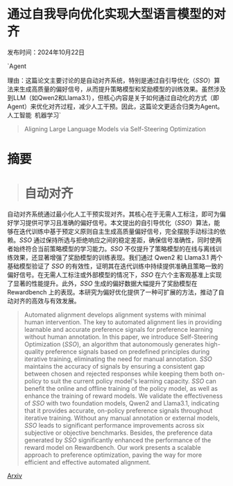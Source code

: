 # 通过自我导向优化实现大型语言模型的对齐

发布时间：2024年10月22日

`Agent

理由：这篇论文主要讨论的是自动对齐系统，特别是通过自引导优化（$SSO$）算法来生成高质量的偏好信号，从而提升策略模型和奖励模型的训练效果。虽然涉及到LLM（如Qwen2和Llama3.1），但核心内容是关于如何通过自动化的方式（即Agent）来优化对齐过程，减少人工干预。因此，这篇论文更适合归类为Agent。` `人工智能` `机器学习`

> Aligning Large Language Models via Self-Steering Optimization

# 摘要

> # 自动对齐
自动对齐系统通过最小化人工干预实现对齐。其核心在于无需人工标注，即可为偏好学习提供可学习且准确的偏好信号。本文提出的自引导优化（$SSO$）算法，能够在迭代训练中基于预定义原则自主生成高质量偏好信号，完全摆脱手动标注的依赖。$SSO$ 通过保持所选与拒绝响应之间的稳定差距，确保信号准确性，同时使两者始终符合当前策略模型的学习能力。$SSO$ 不仅提升了策略模型的在线与离线训练效果，还显著增强了奖励模型的训练表现。我们通过 Qwen2 和 Llama3.1 两个基础模型验证了 $SSO$ 的有效性，证明其在迭代训练中持续提供准确且策略一致的偏好信号。在无需人工标注或外部模型的情况下，$SSO$ 在六个主客观基准上实现了显著的性能提升。此外，$SSO$ 生成的偏好数据大幅提升了奖励模型在 Rewardbench 上的表现。本研究为偏好优化提供了一种可扩展的方法，推动了自动对齐的高效与有效发展。

> Automated alignment develops alignment systems with minimal human intervention. The key to automated alignment lies in providing learnable and accurate preference signals for preference learning without human annotation. In this paper, we introduce Self-Steering Optimization ($SSO$), an algorithm that autonomously generates high-quality preference signals based on predefined principles during iterative training, eliminating the need for manual annotation. $SSO$ maintains the accuracy of signals by ensuring a consistent gap between chosen and rejected responses while keeping them both on-policy to suit the current policy model's learning capacity. $SSO$ can benefit the online and offline training of the policy model, as well as enhance the training of reward models. We validate the effectiveness of $SSO$ with two foundation models, Qwen2 and Llama3.1, indicating that it provides accurate, on-policy preference signals throughout iterative training. Without any manual annotation or external models, $SSO$ leads to significant performance improvements across six subjective or objective benchmarks. Besides, the preference data generated by $SSO$ significantly enhanced the performance of the reward model on Rewardbench. Our work presents a scalable approach to preference optimization, paving the way for more efficient and effective automated alignment.

[Arxiv](https://arxiv.org/abs/2410.17131)